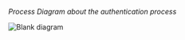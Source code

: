 *Process Diagram about the authentication process*

![Blank diagram](https://github.com/VitorManoelLP/social-media/assets/80224024/032893ec-71b5-4c95-b13e-839340822ebb)
